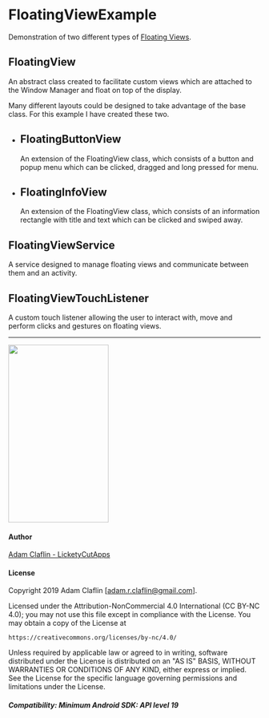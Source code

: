 # FloatingViewExample
 Demonstration of two different types of [Floating Views](app\src\main\java\com\licketycut\floatingviewexample\FloatingView.java).

## FloatingView
 An abstract class created to facilitate custom views which are attached to the Window Manager and float on top of the display.

 Many different layouts could be designed to take advantage of the base class. For this example I have created these two.
 
* ## FloatingButtonView
   An extension of the FloatingView class, which consists of a button and popup menu which can be clicked, dragged and long pressed for menu.

* ## FloatingInfoView
   An extension of the FloatingView class, which consists of an information rectangle with title and text which can be clicked and swiped away.
 
## FloatingViewService
 A service designed to manage floating views and communicate between them and an activity.

## FloatingViewTouchListener
 A custom touch listener allowing the user to interact with, move and perform clicks and gestures on floating views.


---

[<img src="https://j.gifs.com/zvXgo5.gif" width="200" height="355">](https://youtu.be/pR_YjVAI_mU)

#### Author
[Adam Claflin - LicketyCutApps](https://github.com/LicketyCutApps)

#### License
 Copyright 2019 Adam Claflin [adam.r.claflin@gmail.com].

 Licensed under the Attribution-NonCommercial 4.0 International (CC BY-NC 4.0);
 you may not use this file except in compliance with the License.
 You may obtain a copy of the License at

	https://creativecommons.org/licenses/by-nc/4.0/

 Unless required by applicable law or agreed to in writing, software
 distributed under the License is distributed on an "AS IS" BASIS,
 WITHOUT WARRANTIES OR CONDITIONS OF ANY KIND, either express or implied.
 See the License for the specific language governing permissions and
 limitations under the License.

 ##### Compatibility: Minimum Android SDK: API level 19
